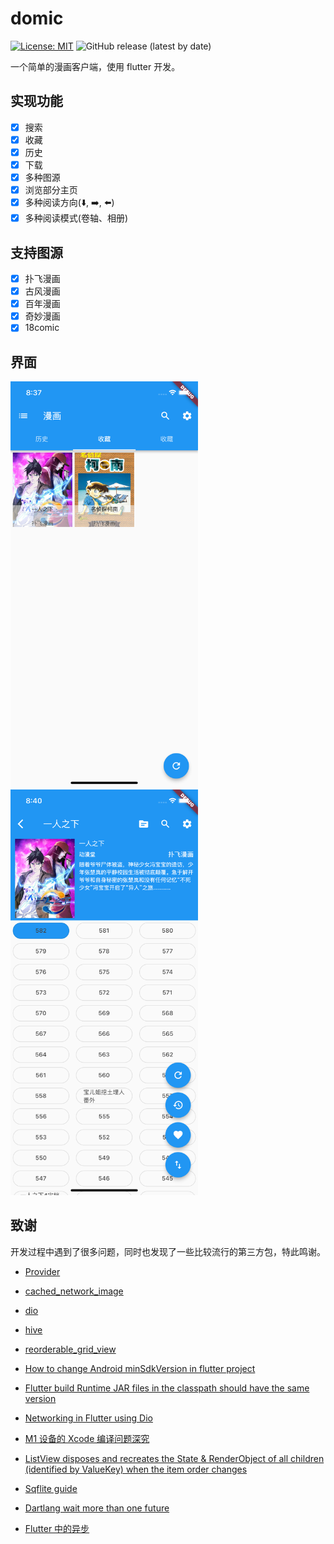 # domic

[![License: MIT](https://img.shields.io/badge/License-MIT-yellow.svg)](https://opensource.org/licenses/MIT)
![GitHub release (latest by date)](https://img.shields.io/github/v/release/r-light/domic)

一个简单的漫画客户端，使用 flutter 开发。

## 实现功能

- [x] 搜索
- [x] 收藏
- [x] 历史
- [x] 下载
- [x] 多种图源
- [x] 浏览部分主页
- [x] 多种阅读方向(:arrow_down:, :arrow_right:, :arrow_left:)
- [x] 多种阅读模式(卷轴、相册)

## 支持图源

- [x] 扑飞漫画
- [x] 古风漫画
- [x] 百年漫画
- [x] 奇妙漫画
- [x] 18comic

## 界面

<p float="left">
<img src="images/screenshot1.png" alt="Simulator Screen Shot - iPhone 11 - 2022-07-04 at 20.37.35"  width="300"  />
<img src="images/screenshot2.png" alt="Simulator Screen Shot - iPhone 11 - 2022-07-04 at 20.41.28"  width="300"  />
</p>

## 致谢

开发过程中遇到了很多问题，同时也发现了一些比较流行的第三方包，特此鸣谢。

- [Provider](https://pub.dev/packages/provider)
- [cached_network_image](https://pub.dev/packages/cached_network_image)
- [dio](https://pub.dev/packages/dio)
- [hive](https://pub.dev/packages/hive)
- [reorderable_grid_view](https://pub.dev/packages/reorderable_grid_view)

- [How to change Android minSdkVersion in flutter project](https://stackoverflow.com/questions/52060516/how-to-change-android-minsdkversion-in-flutter-project)
- [Flutter build Runtime JAR files in the classpath should have the same version](https://stackoverflow.com/questions/71347054/flutter-build-runtime-jar-files-in-the-classpath-should-have-the-same-version-t)
- [Networking in Flutter using Dio](https://www.lmlphp.com/user/16515/article/item/492232/)
- [M1 设备的 Xcode 编译问题深究](https://www.jianshu.com/p/7e9acc13cbbd)
- [ListView disposes and recreates the State & RenderObject of all children (identified by ValueKey) when the item order changes](https://github.com/flutter/flutter/issues/21023)
- [Sqflite guide](https://github.com/tekartik/sqflite/blob/master/sqflite/doc/how_to.md)
- [Dartlang wait more than one future](https://stackoverflow.com/questions/42176092/dartlang-wait-more-than-one-future)
- [Flutter 中的异步](https://juejin.cn/post/6987637272375984165#heading-6)
